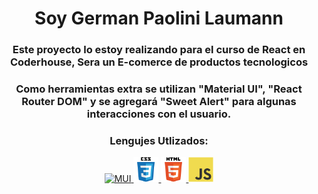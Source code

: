 
<h1 align="center">Soy German Paolini Laumann</h1>
<h3 align="center">Este proyecto lo estoy realizando para el curso de React en Coderhouse, Sera un E-comerce de productos tecnologicos</h3>
<h3 align="center">Como herramientas extra se utilizan "Material UI", "React Router DOM" y se agregará "Sweet Alert" para algunas interacciones con el usuario. </h3>


<h3 align="center">Lengujes Utlizados:</h3>
<p align="center"> <a href="https://mui.com/" target="_blank" rel="noreferrer"> <img src="https://mui.com/" alt="MUI" width="40" height="40"/> </a> <a href="http://www.w3.org/2000/svg" target="_blank" rel="noreferrer"> <img src="https://raw.githubusercontent.com/devicons/devicon/master/icons/css3/css3-original-wordmark.svg" alt="css3" width="40" height="40"/> </a> <a href="https://www.w3.org/html/" target="_blank" rel="noreferrer"> <img src="https://raw.githubusercontent.com/devicons/devicon/master/icons/html5/html5-original-wordmark.svg" alt="html5" width="40" height="40"/> </a> <a href="https://developer.mozilla.org/en-US/docs/Web/JavaScript" target="_blank" rel="noreferrer"> <img src="https://raw.githubusercontent.com/devicons/devicon/master/icons/javascript/javascript-original.svg" alt="javascript" width="40" height="40"/> </a> <a href="https://sass-lang.com" target="_blank" 
